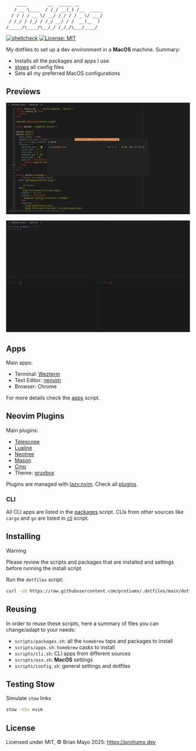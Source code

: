 ```
    ____        __  _____ __
   / __ \____  / /_/ __(_) /__  _____
  / / / / __ \/ __/ /_/ / / _ \/ ___/
 / /_/ / /_/ / /_/ __/ / /  __(__  )
/_____/\____/\__/_/ /_/_/\___/____/
```

[![shellcheck](https://github.com/protiumx/.dotfiles/actions/workflows/shell.yml/badge.svg)](https://github.com/protiumx/.dotfiles/actions/workflows/shell.yml)
[![License: MIT](https://img.shields.io/badge/License-MIT-yellow.svg)](https://opensource.org/licenses/MIT)

My dotfiles to set up a dev environment in a **MacOS** machine.
Summary:
- Installs all the packages and apps I use
- [stows](https://www.gnu.org/software/stow/) all config files
- Sets all my preferred MacOS configurations

## Previews

![preview 1](./preview-1.png)

![preview 2](./preview-2.png)

## Apps
Main apps:
- Terminal: [Wezterm](https://wezfurlong.org/wezterm/)
- Text Editor: [neovim](https://neovim.io/)
- Browser: Chrome

For more details check the [apps](./scripts/apps.sh) script.

## Neovim Plugins

Main plugins:
- [Telescope](https://github.com/nvim-telescope/telescope.nvim)
- [Lualine](https://github.com/nvim-lualine/lualine.nvim)
- [Neotree](https://github.com/nvim-neo-tree/neo-tree.nvim)
- [Mason](https://github.com/williamboman/mason.nvim)
- [Cmp](https://github.com/hrsh7th/nvim-cmp)
- Theme: [gruvbox](https://github.com/ellisonleao/gruvbox.nvim)

Plugins are managed with [lazy.nvim](https://github.com/folke/lazy.nvim).
Check all [plugins](./stow/nvim/.config/nvim/lua/plugins).

### CLI
All CLI apps are listed in the [packages](./scripts/packages.sh) script.
CLIs from other sources like `cargo` and `go` are listed in [cli](./scripts/cli.sh) script.

## Installing

> [!WARNING]
> Please review the scripts and packages that are installed and settings before running the install script

Run the `dotfiles` script:
```sh
curl -sO https://raw.githubusercontent.com/protiumx/.dotfiles/main/dotfiles
```

## Reusing

In order to reuse these scripts, here a summary of files you can change/adapt to your needs:

- `scripts/packages.sh`: all the `homebrew` taps and packages to install
- `scripts/apps.sh`: `homebrew` casks to install
- `scripts/cli.sh`: CLI apps from different sources
- `scripts/osx.sh`: **MacOS** settings
- `scripts/config.sh`: general settings and dotfiles

## Testing Stow

Simulate `stow` links

```sh
stow -nSv nvim
```

## License
Licensed under MIT, © Brian Mayo 2025: https://protiumx.dev
